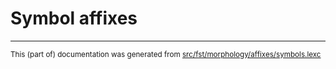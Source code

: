 
# Symbol affixes

* * *

<small>This (part of) documentation was generated from [src/fst/morphology/affixes/symbols.lexc](https://github.com/giellalt/lang-bxr/blob/main/src/fst/morphology/affixes/symbols.lexc)</small>
